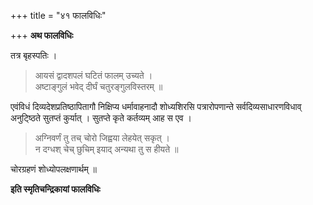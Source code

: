 +++
title = "४१ फालविधिः"

+++
**अथ फालविधिः**

तत्र बृहस्पतिः ।

> आयसं द्वादशपलं घटितं फालम् उच्यते ।  
> अष्टाङ्गुलं भवेद् दीर्घं चतुरङ्गुलविस्तरम् ॥

एवंविधं दिव्यदेशप्रतिष्ठापितागौ निक्षिप्य धर्मावाहनादौ शोध्यशिरसि पत्रारोपणान्ते सर्वदिव्यसाधारणविधाव् अनुट्ष्ठिते सुतप्तं कुर्यात् । सुतप्ते कृते कर्तव्यम् आह स एव ।

> अग्निवर्णं तु तच् चोरो जिह्वया लेहयेत् सकृत् ।  
> न दग्धश् चेच् छुचिम् इयाद् अन्यथा तु स हीयते ॥

चोरग्रहणं शोध्योपलक्षणार्थम् ॥

**इति स्मृतिचन्द्रिकायां फालविधिः**
